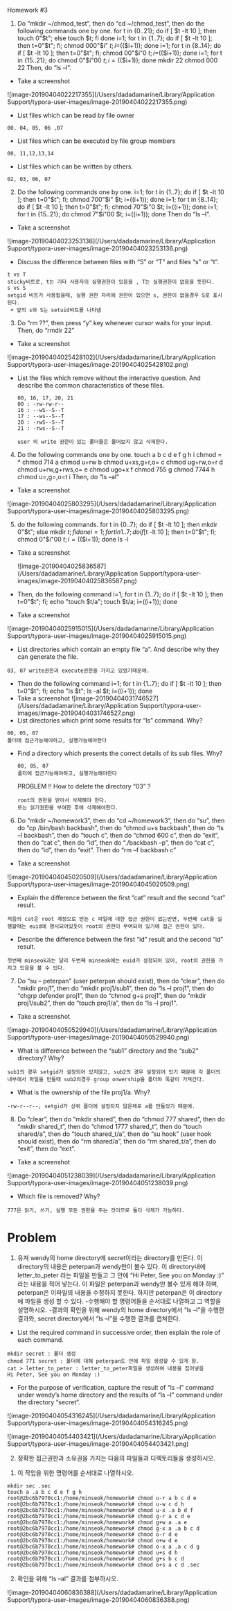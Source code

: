 Homework #3
1. Do “mkdir ~/chmod_test”, then do “cd ~/chmod_test”, then do the following commands one by
  one.
  for t in {0..21}; do if [ $t -lt 10 ]; then touch 0"$t"; else touch $t; fi done
  i=1; for t in {1..7}; do if [ $t -lt 10 ]; then t=0"$t"; fi; chmod 000"$i" $t; i=$(($i+1)); done
  i=1; for t in {8..14}; do if [ $t -lt 10 ]; then t=0"$t"; fi; chmod 00"$i"0 $t; i=$(($i+1)); done
  i=1; for t in {15..21}; do chmod 0"$i"00 $t; i=​$(($i+1)); done
  mkdir 22
  chmod 000 22
  Then, do “ls –l”.
- Take a screenshot

![image-20190404022217355](/Users/dadadamarine/Library/Application Support/typora-user-images/image-20190404022217355.png)

- List files which can be read by file owner

```
00, 04, 05, 06 ,07
```

- List files which can be executed by file group members

```
00, 11,12,13,14
```

- List files which can be written by others.
```
02, 03, 06, 07
```



2. Do the following commands one by one.
  i=1; for t in {1..7}; do if [ $t -lt 10 ]; then t=0"​$t"; fi; chmod 700"$i" ​$t; i=$((​$i+1)); done
  i=1; for t in {8..14}; do if [ $t -lt 10 ]; then t=0"​$t"; fi; chmod 70"$i"0 ​$t; i=$((​$i+1)); done
  i=1; for t in {15..21}; do chmod 7"$i"00 ​$t; i=$((​$i+1)); done
  Then do “ls –l”.
- Take a screenshot

![image-20190404023253136](/Users/dadadamarine/Library/Application Support/typora-user-images/image-20190404023253136.png)

 - Discuss the difference between files with “S” or “T” and files “s” or “t”.

```
t vs T
sticky비트로, t는 기타 사용자의 실행권한이 있음을 , T는 실행권한이 없음을 뜻한다.
s vs S 
setgid 비트가 사용됬을때, 실행 권한 자리에 권한이 있으면 s, 권한이 없을경우 S로 표시된다.
 + 앞의 s와 S는 setuid비트를 나타냄
```





3. Do “rm ??”, then press “y” key whenever cursor waits for your input. Then, do “rmdir 22”
- Take a screenshot

![image-20190404025428102](/Users/dadadamarine/Library/Application Support/typora-user-images/image-20190404025428102.png)

 - List the files which remove without the interactive question. And describe the common
    characteristics of these files.

    ```
    00, 16, 17, 20, 21
    00 : -rw-rw-r--
    16 : --wS--S--T
    17 : --ws--S--T
    20 : -rwS--S--T
    21 : -rws--S--T
    
    user 의 write 권한이 있는 폴더들은 물어보지 않고 삭제한다.
    ```

    
4. Do the following commands one by one.
  touch a b c d e f g h i
  chmod = *
  chmod 714 a
  chmod u+rw b
  chmod u+xs,g+r,o= c
  chmod ug+rw,o+r d
  chmod u+rw,g+rws,o= e
  chmod ugo+x f
  chmod 755 g
  chmod 7744 h
  chmod u=,g=,o=t i
  Then, do “ls –al”
- Take a screenshot

![image-20190404025803295](/Users/dadadamarine/Library/Application Support/typora-user-images/image-20190404025803295.png)

5. do the following commands.
  for t in {0..7}; do if [ $t -lt 10 ]; then mkdir 0"​$t"; else mkdir $t; fi done
  i=1; for t in {1..7}; do if [ ​$t -lt 10 ]; then t=0"$t"; fi; chmod 0"​$i"00 $t; i=​$(($i+1)); done
  ls -l
- Take a screenshot

  ![image-20190404025836587](/Users/dadadamarine/Library/Application Support/typora-user-images/image-20190404025836587.png)

- Then, do the following command
  i=1; for t in {1..7}; do if [ $t -lt 10 ]; then t=0"​$t"; fi; echo "touch $t/a"; touch ​$t/a; i=$((​$i+1)); done

- Take a screenshot

![image-20190404025915015](/Users/dadadamarine/Library/Application Support/typora-user-images/image-20190404025915015.png)

- List directories which contain an empty file “a”. And describe why they can generate the file.
```
03, 07 write권한과 execute권한을 가지고 있었기떼문에.
```



- Then do the following command
  i=1; for t in {1..7}; do if [ $t -lt 10 ]; then t=0"​$t"; fi; echo "ls $t"; ls -al ​$t; i=$((​$i+1)); done
- Take a screenshot
  ![image-20190404031746527](/Users/dadadamarine/Library/Application Support/typora-user-images/image-20190404031746527.png)
 - List directories which print some results for “ls” command. Why?
```
00, 05, 07
폴더에 접근가능해야하고, 실행가능해야한다 
```



- Find a directory which presents the correct details of its sub files. Why?

  ```
  00, 05, 07
  폴더에 접근가능해야하고, 실행가능해야한다 
  ```

  PROBLEM !!
   How to delete the directory “03” ?

  ```
  root의 권한을 받아서 삭제해야 한다.
  또는 읽기권한을 부여한 후에 삭제해야한다.
  ```

  
6. Do “mkdir ~/homework3”, then do “cd ~/homework3”, then do “su”, then do “cp /bin/bash
  backbash”, then do “chmod u+s backbash”, then do “ls –l backbash”, then do “touch c”, then do
  “chmod 600 c”, then do “exit”, then do “cat c”, then do “id”, then do “./backbash –p”, then do “cat c”,
  then do “id”, then do “exit”. Then do “rm –f backbash c”
- Take a screenshot

![image-20190404045020509](/Users/dadadamarine/Library/Application Support/typora-user-images/image-20190404045020509.png)

 - Explain the difference between the first “cat” result and the second “cat” result.

```
처음의 cat은 root 계정으로 만든 c 파일에 대한 접근 권한이 없는반면, 두번째 cat을 실행할때는 euid에 명시되어있듯이 root의 권한이 부여되어 있기에 접근 권한이 있다.
```

 - Describe the difference between the first “id” result and the second “id” result.
```
첫번째 minseok과는 달리 두번째 minseok에는 euid가 설정되어 있어, root의 권한을 가지고 있음을 볼 수 있다.
```

7. Do “su – peterpan” (user peterpan should exist), then do “clear”, then do “mkdir proj1”, then do
  “mkdir proj1/sub1”, then do “ls –l proj1”, then do “chgrp defender proj1”, then do “chmod g+s proj1”,
  then do “mkdir proj1/sub2”, then do “touch proj1/a”, then do “ls –l proj1”.
- Take a screenshot

![image-20190404050529940](/Users/dadadamarine/Library/Application Support/typora-user-images/image-20190404050529940.png)

 - What is difference between the “sub1” directory and the “sub2” directory? Why?
```
sub1의 경우 setgid가 설정되어 있지않고, sub2의 경우 설정되어 있기 때문에 각 폴더의 내부에서 파일을 만들때 sub2의경우 group onwership을 폴더와 똑같이 가져간다.
```

 - What is the ownership of the file proj1/a. Why?
```
-rw-r--r--, setgid가 상위 폴더에 설정되지 않은채로 a를 만들었기 때문에.
```



8. Do “clear”, then do “mkdir shared”, then do “chmod 777 shared”, then do “mkdir shared_t”, then
  do “chmod 1777 shared_t”, then do “touch shared/a”, then do “touch shared_t/a”, then do “su hook”
  (user hook should exist), then do “rm shared/a”, then do “rm shared_t/a”, then do “exit”, then do
  “exit”.
- Take a screenshot

![image-20190404051238039](/Users/dadadamarine/Library/Application Support/typora-user-images/image-20190404051238039.png)

 - Which file is removed? Why?
```
777은 읽기, 쓰기, 실행 모든 권한을 주는 것이므로 둘다 삭제가 가능하다.
```



# Problem #
1. 유져 wendy의 home directory에 secret이라는 directory를 만든다. 이 directory의 내용은
  peterpan과 wendy만이 볼수 있다. 이 directory내에 letter_to_peter 라는 파일을 만들고 그 안에
  “Hi Peter, See you on Monday :)” 라는 내용을 적어 넣는다. 이 파일은 peterpan과 wendy만 볼수
  있게 해야 하며, peterpan은 이파일의 내용을 수정하지 못한다. 하지만 peterpan은 이 directory에
  파일을 생성 할 수 있다.
  -수행해야 할 명령어들을 순서대로 나열하고 그 역할을 설명하시오.
  -결과의 확인을 위해 wendy의 home directory에서 “ls –l”을 수행한 결과와, secret directory에서
  “ls –l”을 수행한 결과를 캡쳐한다.
- List the required command in successive order, then explain the role of each command.

```
mkdir secret : 폴더 생성
chmod 771 secret : 폴더에 대해 peterpan도 안에 파일 생성할 수 있게 함.
cat > letter_to_peter : letter_to_peter파일을 생성하여 내용을 집어넣음
Hi Peter, See you on Monday :)

```

- For the purpose of verification, capture the result of “ls –l” command under wendy’s home
  directory and the results of “ls –l” command under the directory “secret”.

![image-20190404054316245](/Users/dadadamarine/Library/Application Support/typora-user-images/image-20190404054316245.png)

![image-20190404054403421](/Users/dadadamarine/Library/Application Support/typora-user-images/image-20190404054403421.png)

2. 정확한 접근권한과 소유권을 가지는 다음의 파일들과 디렉토리들을 생성하시오.
  1) 이 작업을 위한 명령어를 순서대로 나열하시오.

  ```
  mkdir sec .sec
  touch a .a b c d e f g h
  root@2bc6b7970cc1:/home/minseok/homework# chmod u-r a b c d e
  root@2bc6b7970cc1:/home/minseok/homework# chmod u-w c d h
  root@2bc6b7970cc1:/home/minseok/homework# chmod u-x .a b d f
  root@2bc6b7970cc1:/home/minseok/homework# chmod g-r a c d e
  root@2bc6b7970cc1:/home/minseok/homework# chmod g+w a .a e
  root@2bc6b7970cc1:/home/minseok/homework# chmod g-x a .a b c d
  root@2bc6b7970cc1:/home/minseok/homework# chmod o-r d e
  root@2bc6b7970cc1:/home/minseok/homework# chmod o+w d e
  root@2bc6b7970cc1:/home/minseok/homework# chmod o-x a .a c d g
  root@2bc6b7970cc1:/home/minseok/homework# chmod u+s d h
  root@2bc6b7970cc1:/home/minseok/homework# chmod g+s b c d
  root@2bc6b7970cc1:/home/minseok/homework# chmod o+s a c d .sec
  ```

  

  2) 확인을 위해 “ls –al” 결과를 첨부하시오.

  ![image-20190404060836388](/Users/dadadamarine/Library/Application Support/typora-user-images/image-20190404060836388.png)